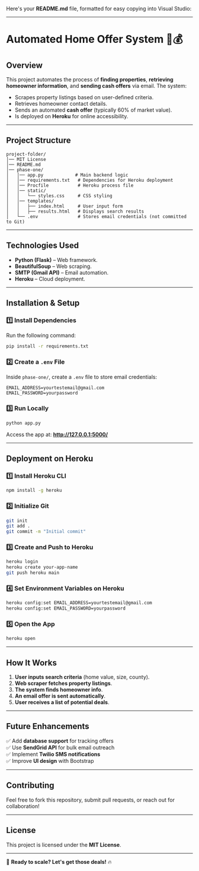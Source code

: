 Here's your **README.md** file, formatted for easy copying into Visual Studio:

---

# **Automated Home Offer System** 🏡💰

## **Overview**
This project automates the process of **finding properties**, **retrieving homeowner information**, and **sending cash offers** via email. The system:
- Scrapes property listings based on user-defined criteria.
- Retrieves homeowner contact details.
- Sends an automated **cash offer** (typically 60% of market value).
- Is deployed on **Heroku** for online accessibility.

---

## **Project Structure**
```
project-folder/
│── MIT License
│── README.md
│── phase-one/
│   │── app.py            # Main backend logic
│   │── requirements.txt   # Dependencies for Heroku deployment
│   │── Procfile           # Heroku process file
│   │── static/
│   │   └── styles.css     # CSS styling
│   │── templates/
│   │   ├── index.html     # User input form
│   │   ├── results.html   # Displays search results
│   └── .env               # Stores email credentials (not committed to Git)
```

---

## **Technologies Used**
- **Python (Flask)** – Web framework.
- **BeautifulSoup** – Web scraping.
- **SMTP (Gmail API)** – Email automation.
- **Heroku** – Cloud deployment.

---

## **Installation & Setup**
### **1️⃣ Install Dependencies**
Run the following command:
```bash
pip install -r requirements.txt
```

### **2️⃣ Create a `.env` File**
Inside `phase-one/`, create a `.env` file to store email credentials:
```
EMAIL_ADDRESS=yourtestemail@gmail.com
EMAIL_PASSWORD=yourpassword
```

### **3️⃣ Run Locally**
```bash
python app.py
```
Access the app at: **http://127.0.0.1:5000/**

---

## **Deployment on Heroku**
### **1️⃣ Install Heroku CLI**
```bash
npm install -g heroku
```

### **2️⃣ Initialize Git**
```bash
git init
git add .
git commit -m "Initial commit"
```

### **3️⃣ Create and Push to Heroku**
```bash
heroku login
heroku create your-app-name
git push heroku main
```

### **4️⃣ Set Environment Variables on Heroku**
```bash
heroku config:set EMAIL_ADDRESS=yourtestemail@gmail.com
heroku config:set EMAIL_PASSWORD=yourpassword
```

### **5️⃣ Open the App**
```bash
heroku open
```

---

## **How It Works**
1. **User inputs search criteria** (home value, size, county).
2. **Web scraper fetches property listings**.
3. **The system finds homeowner info**.
4. **An email offer is sent automatically**.
5. **User receives a list of potential deals**.

---

## **Future Enhancements**
✅ Add **database support** for tracking offers  
✅ Use **SendGrid API** for bulk email outreach  
✅ Implement **Twilio SMS notifications**  
✅ Improve **UI design** with Bootstrap  

---

## **Contributing**
Feel free to fork this repository, submit pull requests, or reach out for collaboration!

---

## **License**
This project is licensed under the **MIT License**.

---

🚀 **Ready to scale? Let's get those deals!** 🔥